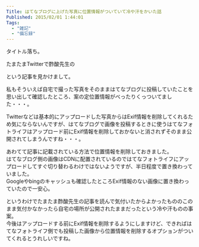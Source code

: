 ```yaml
---
Title: はてなブログに上げた写真に位置情報がついていて冷や汗をかいた話
Published: 2015/02/01 1:44:01
Tags:
  - "雑記"
  - "備忘録"
---
```

タイトル落ち。  

たまたまTwitterで酢酸先生の

<?# OEmbed "http://blog.ch3cooh.jp/entry/20150129/1422507943" /?>

という記事を見かけまして。  



私もそういえば自宅で撮った写真をそのままはてなブログに投稿していたことを思い出して確認したところ、案の定位置情報がべったりくっついてました・・・。  


Twitterなどは基本的にアップロードした写真からはExif情報を削除してくれるため気にならないんですが、はてなブログで画像を投稿するときに使うはてなフォトライフはアップロード前にExif情報を削除しておかないと消されずそのまま公開されてしまうんですね・・・。  

あわてて記事に記載されている方法で位置情報を削除しておきました。  
はてなブログ側の画像はCDNに配置されているのではてなフォトライフにアップロードしてすぐ切り替わるわけではないようですが、半日程度で置き換わっていました。  
Googleやbingのキャッシュも確認したところExif情報のない画像に置き換わっていたので一安心。

というわけでたまたま酢酸先生の記事を読んで気付いたからよかったもののこのまま気付かなかったら自宅の場所が公開されたままだったという冷や汗ものの事案。  
今後はアップロードする前にExif情報を削除するようにしますけど、できればはてなフォトライフ側でも投稿した画像から位置情報を削除するオプションがついてくれるとうれしいですね。  


